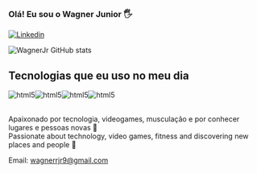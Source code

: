### Olá! Eu sou o Wagner Junior 🖐️

[![Linkedin](https://img.shields.io/badge/LinkedIn-0077B5?style=for-the-badge&logo=linkedin&logoColor=white)](https://linkedin.com/in/wagnerrjr9)

![WagnerJr GitHub stats](https://github-readme-stats.vercel.app/api?username=wagnerrjr9&show_icons=true&theme=radical)

## Tecnologias que eu uso no meu dia

<div style="display: flex">
<img align="center" alt="html5" src="https://img.shields.io/badge/HTML5-E34F26?style=for-the-badge&logo=html5&logoColor=white" />
<img align="center" alt="html5" src="https://img.shields.io/badge/CSS3-1572B6?style=for-the-badge&logo=css3&logoColor=white" />
<img align="center" alt="html5" src="https://img.shields.io/badge/JavaScript-323330?style=for-the-badge&logo=javascript&logoColor=F7DF1E" />
<img align="center" alt="html5" src="https://img.shields.io/badge/Python-14354C?style=for-the-badge&logo=python&logoColor=white" />
</div>
<br/>

Apaixonado por tecnologia, videogames, musculação e por conhecer lugares e pessoas novas 🤟 <br/>
Passionate about technology, video games, fitness and discovering new places and people 🤟

Email: wagnerrjr9@gmail.com
